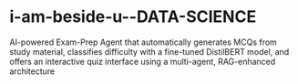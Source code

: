 # i-am-beside-u--DATA-SCIENCE
AI-powered Exam-Prep Agent that automatically generates MCQs from study material, classifies difficulty with a fine-tuned DistilBERT model, and offers an interactive quiz interface using a multi-agent, RAG-enhanced architecture

